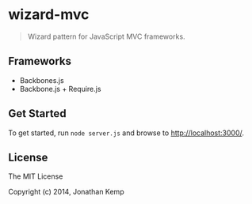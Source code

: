# wizard-mvc

> Wizard pattern for JavaScript MVC frameworks.

## Frameworks

* Backbones.js
* Backbone.js + Require.js

## Get Started

To get started, run `node server.js` and browse to [http://localhost:3000/](http://localhost:3000/).

## License 

The MIT License

Copyright (c) 2014, Jonathan Kemp
